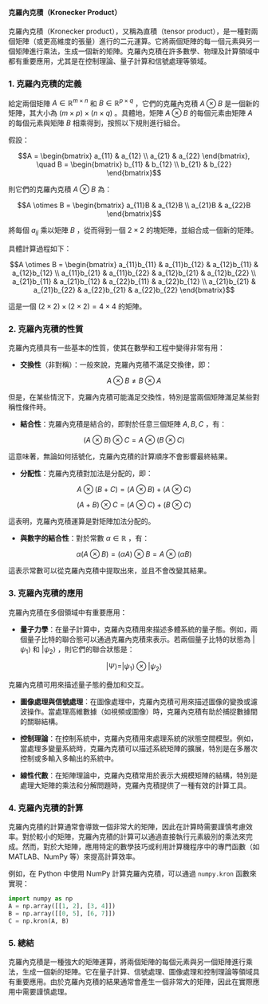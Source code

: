 #### 克羅內克積（Kronecker Product）

克羅內克積（Kronecker product），又稱為直積（tensor product），是一種對兩個矩陣（或更高維度的張量）進行的二元運算。它將兩個矩陣的每一個元素與另一個矩陣進行乘法，生成一個新的矩陣。克羅內克積在許多數學、物理及計算領域中都有重要應用，尤其是在控制理論、量子計算和信號處理等領域。

### 1. **克羅內克積的定義**

給定兩個矩陣  $`A \in \mathbb{R}^{m \times n}`$  和  $`B \in \mathbb{R}^{p \times q}`$ ，它們的克羅內克積  $`A \otimes B`$  是一個新的矩陣，其大小為  $`(m \times p) \times (n \times q)`$ 。具體地，矩陣  $`A \otimes B`$  的每個元素由矩陣  $`A`$  的每個元素與矩陣  $`B`$  相乘得到，按照以下規則進行組合。

假設：

```math
A = \begin{bmatrix}
a_{11} & a_{12} \\
a_{21} & a_{22}
\end{bmatrix}, \quad
B = \begin{bmatrix}
b_{11} & b_{12} \\
b_{21} & b_{22}
\end{bmatrix}
```

則它們的克羅內克積  $`A \otimes B`$  為：

```math
A \otimes B = \begin{bmatrix}
a_{11}B & a_{12}B \\
a_{21}B & a_{22}B
\end{bmatrix}
```

將每個  $`a_{ij}`$  乘以矩陣  $`B`$ ，從而得到一個  $`2 \times 2`$  的塊矩陣，並組合成一個新的矩陣。

具體計算過程如下：

```math
A \otimes B = \begin{bmatrix}
a_{11}b_{11} & a_{11}b_{12} & a_{12}b_{11} & a_{12}b_{12} \\
a_{11}b_{21} & a_{11}b_{22} & a_{12}b_{21} & a_{12}b_{22} \\
a_{21}b_{11} & a_{21}b_{12} & a_{22}b_{11} & a_{22}b_{12} \\
a_{21}b_{21} & a_{21}b_{22} & a_{22}b_{21} & a_{22}b_{22}
\end{bmatrix}
```

這是一個  $`(2 \times 2) \times (2 \times 2) = 4 \times 4`$  的矩陣。

### 2. **克羅內克積的性質**

克羅內克積具有一些基本的性質，使其在數學和工程中變得非常有用：

- **交換性**（非對稱）：一般來說，克羅內克積不滿足交換律，即：
  
```math
A \otimes B \neq B \otimes A
```

  但是，在某些情況下，克羅內克積可能滿足交換性，特別是當兩個矩陣滿足某些對稱性條件時。

- **結合性**：克羅內克積是結合的，即對於任意三個矩陣  $`A, B, C`$ ，有：
  
```math
(A \otimes B) \otimes C = A \otimes (B \otimes C)
```

  這意味著，無論如何括號化，克羅內克積的計算順序不會影響最終結果。

- **分配性**：克羅內克積對加法是分配的，即：
  
```math
A \otimes (B + C) = (A \otimes B) + (A \otimes C)
```

  
```math
(A + B) \otimes C = (A \otimes C) + (B \otimes C)
```

  這表明，克羅內克積運算是對矩陣加法分配的。

- **與數字的結合性**：對於常數  $`\alpha \in \mathbb{R}`$ ，有：
  
```math
\alpha (A \otimes B) = (\alpha A) \otimes B = A \otimes (\alpha B)
```

  這表示常數可以從克羅內克積中提取出來，並且不會改變其結果。

### 3. **克羅內克積的應用**

克羅內克積在多個領域中有重要應用：

- **量子力學**：在量子計算中，克羅內克積用來描述多體系統的量子態。例如，兩個量子比特的聯合態可以通過克羅內克積來表示。若兩個量子比特的狀態為  $`|\psi_1\rangle`$  和  $`|\psi_2\rangle`$ ，則它們的聯合狀態是：
  
```math
|\Psi\rangle = |\psi_1\rangle \otimes |\psi_2\rangle
```

  克羅內克積可用來描述量子態的疊加和交互。

- **圖像處理與信號處理**：在圖像處理中，克羅內克積可用來描述圖像的變換或濾波操作。當處理高維數據（如視頻或圖像）時，克羅內克積有助於捕捉數據間的關聯結構。

- **控制理論**：在控制系統中，克羅內克積用來處理系統的狀態空間模型。例如，當處理多變量系統時，克羅內克積可以描述系統矩陣的擴展，特別是在多層次控制或多輸入多輸出的系統中。

- **線性代數**：在矩陣理論中，克羅內克積常用於表示大規模矩陣的結構，特別是處理大矩陣的乘法和分解問題時，克羅內克積提供了一種有效的計算工具。

### 4. **克羅內克積的計算**

克羅內克積的計算通常會導致一個非常大的矩陣，因此在計算時需要謹慎考慮效率。對於較小的矩陣，克羅內克積的計算可以通過直接執行元素級別的乘法來完成。然而，對於大矩陣，應用特定的數學技巧或利用計算機程序中的專門函數（如 MATLAB、NumPy 等）來提高計算效率。

例如，在 Python 中使用 NumPy 計算克羅內克積，可以通過 `numpy.kron` 函數來實現：
```python
import numpy as np
A = np.array([[1, 2], [3, 4]])
B = np.array([[0, 5], [6, 7]])
C = np.kron(A, B)
```

### 5. **總結**

克羅內克積是一種強大的矩陣運算，將兩個矩陣的每個元素與另一個矩陣進行乘法，生成一個新的矩陣。它在量子計算、信號處理、圖像處理和控制理論等領域具有重要應用。由於克羅內克積的結果通常會產生一個非常大的矩陣，因此在實際應用中需要謹慎處理。